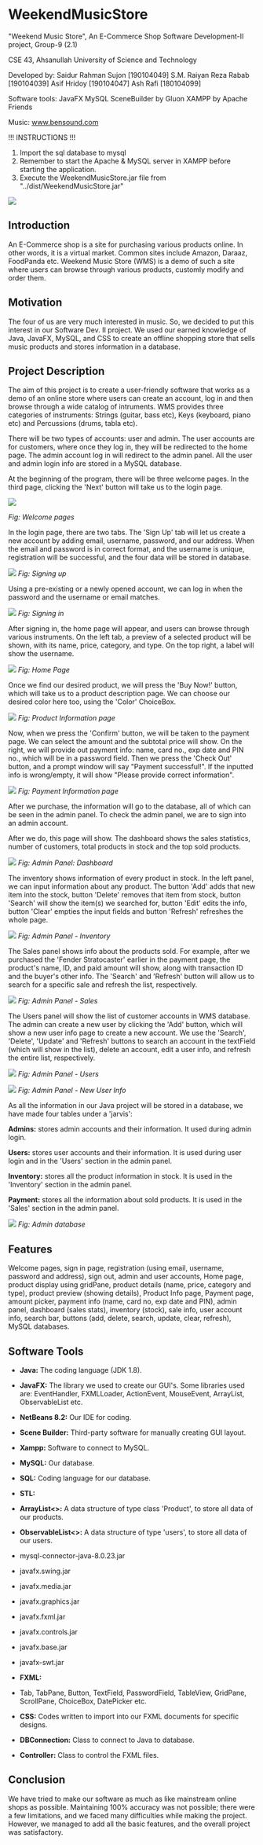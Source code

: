 # WeekendMusicStore

"Weekend Music Store", An E-Commerce Shop
Software Development-II project, Group-9 (2.1)

CSE 43, Ahsanullah University of Science and Technology

Developed by:
Saidur Rahman Sujon [190104049]
S.M. Raiyan Reza Rabab [190104039]
Asif Hridoy [190104047]
Ash Rafi [180104099]

Software tools:
JavaFX 
MySQL
SceneBuilder by Gluon
XAMPP by Apache Friends

Music: www.bensound.com

!!! INSTRUCTIONS !!!
1. Import the sql database to mysql
2. Remember to start the Apache & MySQL server in XAMPP before starting the application.
3. Execute the WeekendMusicStore.jar file from "../dist/WeekendMusicStore.jar"


![](RackMultipart20230708-1-o92odt_html_c263c4643f56509f.png)



## **Introduction**

An E-Commerce shop is a site for purchasing various products online. In other words, it is a virtual market. Common sites include Amazon, Daraaz, FoodPanda etc. Weekend Music Store (WMS) is a demo of such a site where users can browse through various products, customly modify and order them.

## **Motivation**

The four of us are very much interested in music. So, we decided to put this interest in our Software Dev. II project. We used our earned knowledge of Java, JavaFX, MySQL, and CSS to create an offline shopping store that sells music products and stores information in a database.

## **Project Description**

The aim of this project is to create a user-friendly software that works as a demo of an online store where users can create an account, log in and then browse through a wide catalog of intruments. WMS provides three categories of instruments: Strings (guitar, bass etc), Keys (keyboard, piano etc) and Percussions (drums, tabla etc).

There will be two types of accounts: user and admin. The user accounts are for customers, where once they log in, they will be redirected to the home page. The admin account log in will redirect to the admin panel. All the user and admin login info are stored in a MySQL database.

At the beginning of the program, there will be three welcome pages. In the third page, clicking the 'Next' button will take us to the login page.

![](https://github.com/SR-Sujon/University-Projects/blob/main/Weekend%20Music%20Store/WeekendMusicStore/imges/Image2.jpeg) 

_Fig: Welcome pages_

In the login page, there are two tabs. The 'Sign Up' tab will let us create a new account by adding email, username, password, and our address. When the email and password is in correct format, and the username is unique, registration will be successful, and the four data will be stored in database.

![](https://github.com/SR-Sujon/University-Projects/blob/main/Weekend%20Music%20Store/WeekendMusicStore/imges/Image6.jpeg)
_Fig: Signing up_

Using a pre-existing or a newly opened account, we can log in when the password and the username or email matches.

![](https://github.com/SR-Sujon/University-Projects/blob/main/Weekend%20Music%20Store/WeekendMusicStore/imges/Image7.jpeg)
_Fig: Signing in_

After signing in, the home page will appear, and users can browse through various instruments. On the left tab, a preview of a selected product will be shown, with its name, price, category, and type. On the top right, a label will show the username.

![](https://github.com/SR-Sujon/University-Projects/blob/main/Weekend%20Music%20Store/WeekendMusicStore/imges/Image8.jpeg)
_Fig: Home Page_

Once we find our desired product, we will press the 'Buy Now!' button, which will take us to a product description page. We can choose our desired color here too, using the 'Color' ChoiceBox.

![](https://github.com/SR-Sujon/University-Projects/blob/main/Weekend%20Music%20Store/WeekendMusicStore/imges/Image9.jpeg)
_Fig: Product Information page_

Now, when we press the 'Confirm' button, we will be taken to the payment page. We can select the amount and the subtotal price will show. On the right, we will provide out payment info: name, card no., exp date and PIN no., which will be in a password field. Then we press the 'Check Out' button, and a prompt window will say "Payment successful!". If the inputted info is wrong/empty, it will show "Please provide correct information".

![](https://github.com/SR-Sujon/University-Projects/blob/main/Weekend%20Music%20Store/WeekendMusicStore/imges/Image10.jpeg)
_Fig: Payment Information page_

After we purchase, the information will go to the database, all of which can be seen in the admin panel. To check the admin panel, we are to sign into an admin account.

After we do, this page will show. The dashboard shows the sales statistics, number of customers, total products in stock and the top sold products.

![](https://github.com/SR-Sujon/University-Projects/blob/main/Weekend%20Music%20Store/WeekendMusicStore/imges/Image11.jpeg)
_Fig: Admin Panel: Dashboard_

The inventory shows information of every product in stock. In the left panel, we can input information about any product. The button 'Add' adds that new item into the stock, button 'Delete' removes that item from stock, button 'Search' will show the item(s) we searched for, button 'Edit' edits the info, button 'Clear' empties the input fields and button 'Refresh' refreshes the whole page.

![](https://github.com/SR-Sujon/University-Projects/blob/main/Weekend%20Music%20Store/WeekendMusicStore/imges/Image12.jpeg)
_Fig: Admin Panel - Inventory_

The Sales panel shows info about the products sold. For example, after we purchased the 'Fender Stratocaster' earlier in the payment page, the product's name, ID, and paid amount will show, along with transaction ID and the buyer's other info. The 'Search' and 'Refresh' button will allow us to search for a specific sale and refresh the list, respectively.

![](https://github.com/SR-Sujon/University-Projects/blob/main/Weekend%20Music%20Store/WeekendMusicStore/imges/Image13.jpeg)
_Fig: Admin Panel - Sales_

The Users panel will show the list of customer accounts in WMS database. The admin can create a new user by clicking the 'Add' button, which will show a new user info page to create a new account. We use the 'Search', 'Delete', 'Update' and 'Refresh' buttons to search an account in the textField (which will show in the list), delete an account, edit a user info, and refresh the entire list, respectively.

![](https://github.com/SR-Sujon/University-Projects/blob/main/Weekend%20Music%20Store/WeekendMusicStore/imges/Image14.jpeg)
_Fig: Admin Panel - Users_

![](https://github.com/SR-Sujon/University-Projects/blob/main/Weekend%20Music%20Store/WeekendMusicStore/imges/Image15.jpeg)
_Fig: Admin Panel - New User Info_

As all the information in our Java project will be stored in a database, we have made four tables under a 'jarvis':

**Admins:** stores admin accounts and their information. It used during admin login.

**Users:** stores user accounts and their information. It is used during user login and in the 'Users' section in the admin panel.

**Inventory:** stores all the product information in stock. It is used in the 'Inventory' section in the admin panel.

**Payment:** stores all the information about sold products. It is used in the 'Sales' section in the admin panel.

![](https://github.com/SR-Sujon/University-Projects/blob/main/Weekend%20Music%20Store/WeekendMusicStore/imges/Image16.jpeg)
_Fig: Admin database_



## **Features**

Welcome pages, sign in page, registration (using email, username, password and address), sign out, admin and user accounts, Home page, product display using gridPane, product details (name, price, category and type), product preview (showing details), Product Info page, Payment page, amount picker, payment info (name, card no, exp date and PIN), admin panel, dashboard (sales stats), inventory (stock), sale info, user account info, search bar, buttons (add, delete, search, update, clear, refresh), MySQL databases.

## **Software Tools**

- **Java:** The coding language (JDK 1.8).
- **JavaFX:** The library we used to create our GUI's. Some libraries used are: EventHandler, FXMLLoader, ActionEvent, MouseEvent, ArrayList, ObservableList etc.
- **NetBeans 8.2:** Our IDE for coding.
- **Scene Builder:** Third-party software for manually creating GUI layout.
- **Xampp:** Software to connect to MySQL.
- **MySQL:** Our database.
- **SQL:** Coding language for our database.
- **STL:**

- **ArrayList\<\>:** A data structure of type class 'Product', to store all data of our products.
- **ObservableList\<\>:** A data structure of type 'users', to store all data of our users.
- mysql-connector-java-8.0.23.jar
- javafx.swing.jar
- javafx.media.jar
- javafx.graphics.jar
- javafx.fxml.jar
- javafx.controls.jar
- javafx.base.jar
- javafx-swt.jar

- **FXML:**

- Tab, TabPane, Button, TextField, PasswordField, TableView, GridPane, ScrollPane, ChoiceBox, DatePicker etc.

- **CSS:** Codes written to import into our FXML documents for specific designs.
- **DBConnection:** Class to connect to Java to database.
- **Controller:** Class to control the FXML files.

## **Conclusion**

We have tried to make our software as much as like mainstream online shops as possible. Maintaining 100% accuracy was not possible; there were a few limitations, and we faced many difficulties while making the project. However, we managed to add all the basic features, and the overall project was satisfactory.

